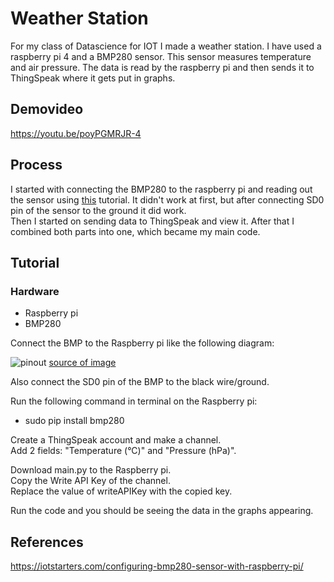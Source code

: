 
# Weather Station

For my class of Datascience for IOT I made a weather station. I have used a raspberry pi 4 and a BMP280 sensor. This sensor measures temperature and air pressure. The data is read by the raspberry pi and then sends it to ThingSpeak where it gets put in graphs.


## Demovideo

https://youtu.be/poyPGMRJR-4
## Process

I started with connecting the BMP280 to the raspberry pi and reading out the sensor using [this](https://iotstarters.com/configuring-bmp280-sensor-with-raspberry-pi/) tutorial.
It didn't work at first, but after connecting SD0 pin of the sensor to the ground it did work. \
Then I started on sending data to ThingSpeak and view it. 
After that I combined both parts into one, which became my main code.
## Tutorial

### Hardware
* Raspberry pi
* BMP280

Connect the BMP to the Raspberry pi like the following diagram:

![pinout](https://iotstarters.com/wp-content/uploads/2021/07/rpi_bmp280_bb-min.png)
[source of image](https://iotstarters.com/configuring-bmp280-sensor-with-raspberry-pi/)

Also connect the SD0 pin of the BMP to the black wire/ground.

Run the following command in terminal on the Raspberry pi:
* sudo pip install bmp280

Create a ThingSpeak account and make a channel.\
Add 2 fields: "Temperature (°C)" and "Pressure (hPa)".

Download main.py to the Raspberry pi.\
Copy the Write API Key of the channel.\
Replace the value of writeAPIKey with the copied key.

Run the code and you should be seeing the data in the graphs appearing.
## References

https://iotstarters.com/configuring-bmp280-sensor-with-raspberry-pi/